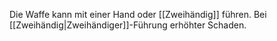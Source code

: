 Die Waffe kann mit einer Hand oder [[Zweihändig]] führen. Bei [[Zweihändig|Zweihändiger]]-Führung erhöhter Schaden.